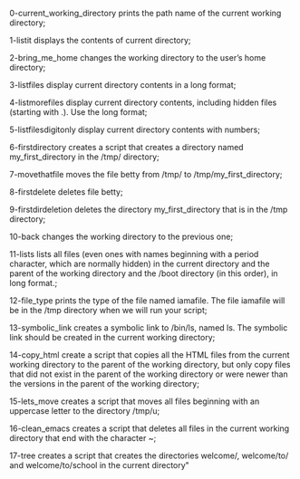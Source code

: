 0-current_working_directory prints the path name of the current working directory;

1-listit displays the contents of current directory; 

2-bring_me_home changes the working directory to the user’s home directory;

3-listfiles display current directory contents in a long format; 

4-listmorefiles display current directory contents, including hidden files (starting with .). Use the long format;

5-listfilesdigitonly display current directory contents with numbers;

6-firstdirectory creates a script that creates a directory named my_first_directory in the /tmp/ directory; 

7-movethatfile moves the file betty from /tmp/ to /tmp/my_first_directory;

8-firstdelete deletes file betty; 

9-firstdirdeletion deletes the directory my_first_directory that is in the /tmp directory;

10-back changes the working directory to the previous one; 

11-lists lists all files (even ones with names beginning with a period character, which are normally hidden) in the current directory and the parent of the working directory and the /boot directory (in this order), in long format.;

12-file_type prints the type of the file named iamafile. The file iamafile will be in the /tmp directory when we will run your script; 

13-symbolic_link creates a symbolic link to /bin/ls, named ls. The symbolic link should be created in the current working directory;

14-copy_html create a script that copies all the HTML files from the current working directory to the parent of the working directory, but only copy files that did not exist in the parent of the working directory or were newer than the versions in the parent of the working directory; 

15-lets_move creates a script that moves all files beginning with an uppercase letter to the directory /tmp/u;

16-clean_emacs creates a script that deletes all files in the current working directory that end with the character ~; 

17-tree creates a script that creates the directories welcome/, welcome/to/ and welcome/to/school in the current directory"